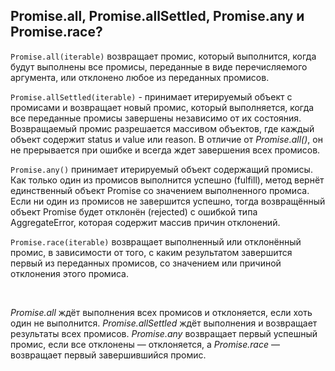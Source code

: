 ## Promise.all, Promise.allSettled, Promise.any и Promise.race?

`Promise.all(iterable)` возвращает промис, который выполнится, когда будут выполнены все промисы, переданные в виде перечисляемого аргумента, или отклонено любое из переданных промисов.

`Promise.allSettled(iterable)` - принимает итерируемый объект с промисами и возвращает новый промис, который выполняется, когда все переданные промисы завершены независимо от их состояния. Возвращаемый промис разрешается массивом объектов, где каждый объект содержит status и value или reason. В отличие от *Promise.all()*, он не прерывается при ошибке и всегда ждет завершения всех промисов.

`Promise.any()` принимает итерируемый объект содержащий промисы. Как только один из промисов выполнится успешно (fulfill), метод вернёт единственный объект Promise со значением выполненного промиса. Если ни один из промисов не завершится успешно, тогда возвращённый объект Promise будет отклонён (rejected) с ошибкой типа AggregateError, которая содержит массив причин отклонений.

`Promise.race(iterable)` возвращает выполненный или отклонённый промис, в зависимости от того, с каким результатом завершится первый из переданных промисов, со значением или причиной отклонения этого промиса.

<br>

*Promise.all* ждёт выполнения всех промисов и отклоняется, если хоть один не выполнится. *Promise.allSettled* ждёт выполнения и возвращает результаты всех промисов. *Promise.any* возвращает первый успешный промис, если все отклонены — отклоняется, а *Promise.race* — возвращает первый завершившийся промис.